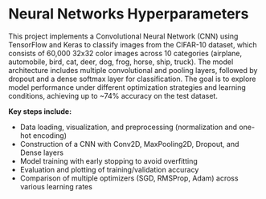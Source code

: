# Neural Networks Hyperparameters
This project implements a Convolutional Neural Network (CNN) using TensorFlow and Keras to classify images from the CIFAR-10 dataset, which consists of 60,000 32x32 color images across 10 categories (airplane, automobile, bird, cat, deer, dog, frog, horse, ship, truck). The model architecture includes multiple convolutional and pooling layers, followed by dropout and a dense softmax layer for classification. The goal is to explore model performance under different optimization strategies and learning conditions, achieving up to ~74% accuracy on the test dataset.

**Key steps include:**

- Data loading, visualization, and preprocessing (normalization and one-hot encoding)
- Construction of a CNN with Conv2D, MaxPooling2D, Dropout, and Dense layers
- Model training with early stopping to avoid overfitting
- Evaluation and plotting of training/validation accuracy
- Comparison of multiple optimizers (SGD, RMSProp, Adam) across various learning rates

